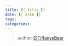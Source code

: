 ```yaml
---
title: {{ title }}
date: {{ date }}
tags: 
categories: 
---
```


> 
> author: [@TiffanysBear](https://tiffanysbear.github.io/)
